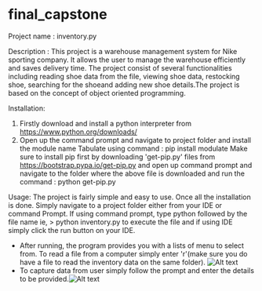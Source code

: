# final_capstone
Project name :
inventory.py

Description :
This project is a warehouse management system for Nike sporting company. It allows the user to manage the warehouse efficiently and saves delivery time.
The project consist of several functionalities including reading shoe data from the file, viewing shoe data, restocking shoe, searching for the shoeand adding new shoe details.The project is based on the concept of object oriented programming.

Installation:
1. Firstly download and install a python interpreter from https://www.python.org/downloads/ 
2. Open up the command prompt and navigate to project folder and install the module name Tabulate using command  : pip install modulate 
   Make sure to install pip first by downloading 'get-pip.py' files from https://bootstrap.pypa.io/get-pip.py and open up command prompt and navigate to the        folder where the above file is downloaded and run the command : python get-pip.py

Usage:
The project is fairly simple and easy to use. Once all the installation is done. Simply navigate to a project folder either from your IDE or command Prompt.
If using command prompt, type python followed by the file name ie, > python inventory.py to execute the file and if using IDE simply click the run button on your IDE. 
- After running, the program provides you with a lists of menu to select from. To read a file from a computer simply enter 'r'(make sure you do have a file to read the inventory data on the same folder).
![Alt text](https://github.com/4rr0wh34d/final_capstone/tree/main/read_file.jpg?raw=true "File Read Screenshot")
- To capture data from user simply follow the prompt and enter the details to be provided.![Alt text](https://github.com/4rr0wh34d/final_capstone/tree/main/capture.jpg?raw=true "Capture Input Screenshot")
